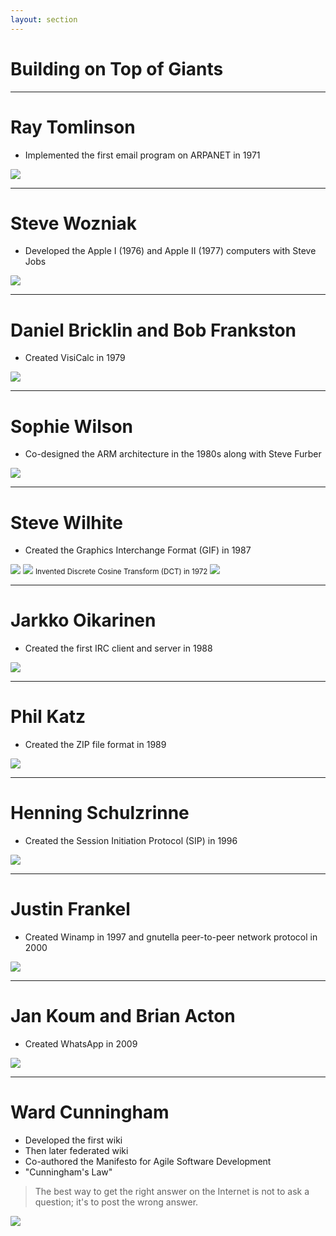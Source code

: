 ```yaml
---
layout: section
---
```


# Building on Top of Giants

---

# Ray Tomlinson

- Implemented the first email program on ARPANET in 1971

<v-drag pos="604,60,275,_,-10">
    <img src="/assets/ray-tomlinson.jpg" style="border-radius: 8%;">
</v-drag>

<!--
- They were trying to send "LOGIN" but the system crashed after the first two letters.
-->

---

# Steve Wozniak

- Developed the Apple I (1976) and Apple II (1977) computers with Steve Jobs

<v-drag pos="508,121,275,_,15">
    <img src="/assets/steve-wozniak.jpg" style="border-radius: 8%;">
</v-drag>

---

# Daniel Bricklin and Bob Frankston

- Created VisiCalc in 1979

<v-drag pos="542,101,275,_,-10">
    <img src="/assets/daniel-bricklin-bob-frankston.jpg" style="border-radius: 8%;">
</v-drag>

---

# Sophie Wilson

- Co-designed the ARM architecture in the 1980s along with Steve Furber

<v-drag pos="511,206,275,_,-10">
    <img src="/assets/sophie-wilson.jpg" style="border-radius: 8%;">
</v-drag>

---

# Steve Wilhite

- Created the Graphics Interchange Format (GIF) in 1987

<v-drag pos="555,94,275,_,9">
    <img src="/assets/steve-wilhite.webp" style="border-radius: 8%;">
</v-drag>

<v-click>
<v-drag pos="669,279,206,_,6">
    <img src="/assets/Incredible-jimmy-valmer.gif" style="border-radius: 8%;">
</v-drag>
</v-click>

<v-click>
<v-drag pos="140,170,215,_">
<small>Invented Discrete Cosine Transform (DCT) in 1972</small>
<img src="/assets/people/nasir-ahmed.png" style="border-radius: 8%;">
</v-drag>
</v-click>

<!--
- The DCT is the most widely used data compression transformation, the basis for most digital media
  standards (image, video and audio)
-->

---

# Jarkko Oikarinen

- Created the first IRC client and server in 1988

<v-drag pos="454,110,275,_,7">
    <img src="/assets/jarkko-oikarinen.webp" style="border-radius: 8%;">
</v-drag>

---

# Phil Katz

- Created the ZIP file format in 1989

<v-drag pos="462,74,275,_,-10">
    <img src="/assets/phil-katz.jpeg" style="border-radius: 8%;">
</v-drag>

---

# Henning Schulzrinne 

- Created the Session Initiation Protocol (SIP) in 1996

<v-drag pos="552,149,275,_,-10">
    <img src="/assets/henning-schulzrinne.jpg" style="border-radius: 8%;">
</v-drag>

<!--
- This is the protocol used for voice and video calls over the Internet.
-->

---

# Justin Frankel

- Created Winamp in 1997 and gnutella peer-to-peer network protocol in 2000

<v-drag pos="504,192,227,_,9">
    <img src="/assets/justin-frankel.jpg" style="border-radius: 8%;">
</v-drag>

---

# Jan Koum and Brian Acton

- Created WhatsApp in 2009

<v-drag pos="570,166,275,_,17">
    <img src="/assets/jan-koum-Brian-Acton.jpg" style="border-radius: 8%;">
</v-drag>

---

# Ward Cunningham

- Developed the first wiki
- Then later federated wiki
- Co-authored the Manifesto for Agile Software Development
- "Cunningham's Law"
> The best way to get the right answer on the Internet is not to ask a question; it's to post the
> wrong answer.

<v-drag pos="644,294,208,_,-10">
    <img src="/assets/ward-cunningham.jpg" style="border-radius: 8%;">
</v-drag>
